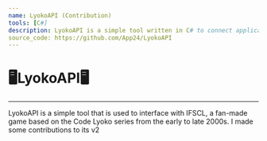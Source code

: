```yaml
---
name: LyokoAPI (Contribution)
tools: [C#]
description: LyokoAPI is a simple tool written in C# to connect applications that have a Code Lyoko theme.
source_code: https://github.com/App24/LyokoAPI
---
```


# 🖥️LyokoAPI🖥️

---

LyokoAPI is a simple tool that is used to interface with IFSCL, a fan-made game based on the Code Lyoko series from the early to late 2000s. I made some contributions to its v2